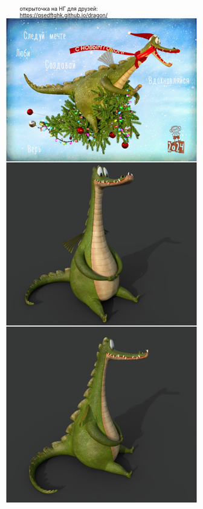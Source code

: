 &nbsp;&nbsp;&nbsp;&nbsp;&nbsp;&nbsp;&nbsp;&nbsp;&nbsp;открыточка на НГ для друзей:
<br>
&nbsp;&nbsp;&nbsp;&nbsp;&nbsp;&nbsp;&nbsp;&nbsp;&nbsp;https://qsedftghk.github.io/dragon/
<br>
![Preview](https://github.com/qsedftghk/dragon/blob/main/dragon.jpg)
<br>
![Preview](https://github.com/qsedftghk/dragon/blob/main/dragon_01.jpg) ![Preview](https://github.com/qsedftghk/dragon/blob/main/dragon_02.jpg)
